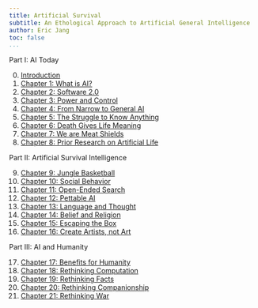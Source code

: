 ```yaml
--- 
title: Artificial Survival 
subtitle: An Ethological Approach to Artificial General Intelligence
author: Eric Jang
toc: false
...
```


<!-- Part I -->
Part I: AI Today

0. [Introduction](chapter00.html) <!-- ([PDF](pdf/chapter1.pdf)) -->
1. [Chapter 1: What is AI?](chapter01.html) <!-- ([PDF](pdf/chapter3.pdf)) -->
2. [Chapter 2: Software 2.0](chapter02.html) <!-- ([PDF](pdf/chapter3.pdf)) -->
3. [Chapter 3: Power and Control](chapter03.html) <!-- ([PDF](pdf/chapter3.pdf)) -->
4. [Chapter 4: From Narrow to General AI](chapter04.html) <!-- ([PDF](pdf/chapter3.pdf)) -->
5. [Chapter 5: The Struggle to Know Anything](chapter05.html) <!-- ([PDF](pdf/chapter3.pdf)) -->
6. [Chapter 6: Death Gives Life Meaning](chapter06.html) <!-- ([PDF](pdf/chapter3.pdf)) -->
7. [Chapter 7: We are Meat Shields](chapter07.html) <!-- ([PDF](pdf/chapter3.pdf)) -->
8. [Chapter 8: Prior Research on Artificial Life](chapter08.html) <!-- ([PDF](pdf/chapter3.pdf)) -->

Part II: Artificial Survival Intelligence

9. [Chapter 9: Jungle Basketball](chapter09.html) <!-- ([PDF](pdf/chapter1.pdf)) -->
10. [Chapter 10: Social Behavior](chapter10.html) <!-- ([PDF](pdf/chapter3.pdf)) -->
11. [Chapter 11: Open-Ended Search](chapter11.html) <!-- ([PDF](pdf/chapter3.pdf)) -->
12. [Chapter 12: Pettable AI](chapter12.html) <!-- ([PDF](pdf/chapter3.pdf)) -->
13. [Chapter 13: Language and Thought](chapter13.html) <!-- ([PDF](pdf/chapter3.pdf)) -->
14. [Chapter 14: Belief and Religion](chapter14.html) <!-- ([PDF](pdf/chapter3.pdf)) -->
15. [Chapter 15: Escaping the Box](chapter15.html) <!-- ([PDF](pdf/chapter3.pdf)) -->
16. [Chapter 16: Create Artists, not Art](chapter16.html) <!-- ([PDF](pdf/chapter3.pdf)) -->


Part III: AI and Humanity

17. [Chapter 17: Benefits for Humanity](chapter17.html) <!-- ([PDF](pdf/chapter3.pdf)) -->
18. [Chapter 18: Rethinking Computation](chapter18.html) <!-- ([PDF](pdf/chapter3.pdf)) -->
19. [Chapter 19: Rethinking Facts](chapter19.html) <!-- ([PDF](pdf/chapter3.pdf)) -->
20. [Chapter 20: Rethinking Companionship](chapter20.html) <!-- ([PDF](pdf/chapter3.pdf)) -->
21. [Chapter 21: Rethinking War](chapter21.html) <!-- ([PDF](pdf/chapter3.pdf)) -->

<!-- Part II -->